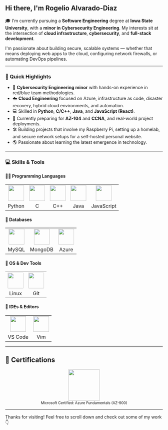 ## Hi there, I'm Rogelio Alvarado-Diaz

🎓 I'm currently pursuing a **Software Engineering** degree at **Iowa State University**, with a **minor in Cybersecurity Engineering**. My interests sit at the intersection of **cloud infrastructure**, **cybersecurity**, and **full-stack development**.

I'm passionate about building secure, scalable systems — whether that means deploying web apps to the cloud, configuring network firewalls, or automating DevOps pipelines.

--------------------------------------------------------------------------------

### 🌟 Quick Highlights

- 🔐 **Cybersecurity Engineering minor** with hands-on experience in red/blue team methodologies.
- ☁️ **Cloud Engineering** focused on Azure, infrastructure as code, disaster recovery, hybrid cloud environments, and automation.
- 💻 Skilled in **Python**, **C/C++**, **Java**, and **JavaScript (React)**.
- 🧪 Currently preparing for **AZ-104** and **CCNA**, and real-world project deployments.
- 🛠️ Building projects that involve my Raspberry Pi, setting up a homelab, and secure network setups for a self-hosted personal website.
- 🌎 Passionate about learning the latest emergence in technology.

--------------------------------------------------------------------------------

### 💻 Skills & Tools

#### 👨‍💻 Programming Languages

<table>
  <tr align="center">
    <td><img src="https://cdn.jsdelivr.net/gh/devicons/devicon/icons/python/python-original.svg" width="50"/></td>
    <td><img src="https://cdn.jsdelivr.net/gh/devicons/devicon/icons/c/c-original.svg" width="50"/></td>
    <td><img src="https://cdn.jsdelivr.net/gh/devicons/devicon/icons/cplusplus/cplusplus-original.svg" width="50"/></td>
    <td><img src="https://cdn.jsdelivr.net/gh/devicons/devicon/icons/java/java-original.svg" width="50"/></td>
    <td><img src="https://cdn.jsdelivr.net/gh/devicons/devicon/icons/javascript/javascript-original.svg" width="50"/></td>
  </tr>
  <tr align="center">
    <td>Python</td>
    <td>C</td>
    <td>C++</td>
    <td>Java</td>
    <td>JavaScript</td>
  </tr>
</table>

#### 🧠 Databases

<table>
  <tr align="center">
    <td><img src="https://cdn.jsdelivr.net/gh/devicons/devicon/icons/mysql/mysql-original.svg" width="50"/></td>
    <td><img src="https://cdn.jsdelivr.net/gh/devicons/devicon/icons/mongodb/mongodb-original.svg" width="50"/></td>
    <td><img src="https://cdn.jsdelivr.net/gh/devicons/devicon/icons/azure/azure-original.svg" width="50"/></td>
  </tr>
  <tr align="center">
    <td>MySQL</td>
    <td>MongoDB</td>
    <td>Azure</td>
  </tr>
</table>

#### 🐧 OS & Dev Tools

<table>
  <tr align="center">
    <td><img src="https://cdn.jsdelivr.net/gh/devicons/devicon/icons/linux/linux-original.svg" width="50"/></td>
    <td><img src="https://cdn.jsdelivr.net/gh/devicons/devicon/icons/git/git-original.svg" width="50"/></td>
  </tr>
  <tr align="center">
    <td>Linux</td>
    <td>Git</td>
  </tr>
</table>

#### 🧰 IDEs & Editors

<table>
  <tr align="center">
    <td><img src="https://cdn.jsdelivr.net/gh/devicons/devicon/icons/vscode/vscode-original.svg" width="50"/></td>
    <td><img src="https://cdn.jsdelivr.net/gh/devicons/devicon/icons/vim/vim-original.svg" width="50"/></td>
  </tr>
  <tr align="center">
    <td>VS Code</td>
    <td>Vim</td>
  </tr>
</table>

--------------------------------------------------------------------------------

## 📜 Certifications

<p align="center">
  <img src="https://learn.microsoft.com/en-us/media/learn/certification/badges/microsoft-certified-fundamentals-badge.svg" width="100"/><br>
  <sub>Microsoft Certified: Azure Fundamentals (AZ-900)</sub>
</p>

--------------------------------------------------------------------------------

Thanks for visiting! Feel free to scroll down and check out some of my work 👇

<!--
**RogelioAlvarad6/RogelioAlvarad6** is a ✨ _special_ ✨ repository because its `README.md` (this file) appears on your GitHub profile.

Here are some ideas to get you started:

- 🔭 I’m currently working on ...
- 🌱 I’m currently learning ...
- 👯 I’m looking to collaborate on ...
- 🤔 I’m looking for help with ...
- 💬 Ask me about ...
- 📫 How to reach me: ...
- 😄 Pronouns: ...
- ⚡ Fun fact: ...
-->
